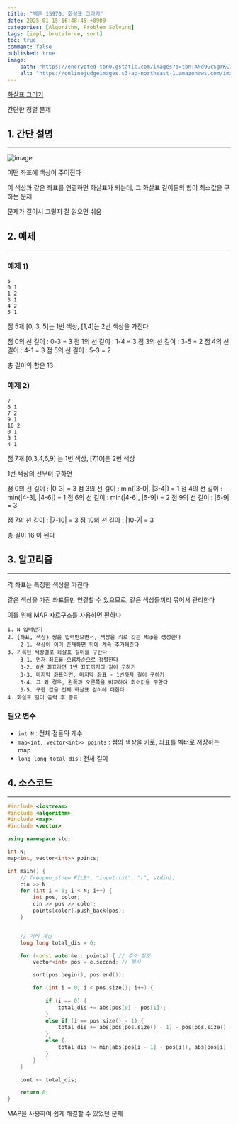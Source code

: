 ```yaml
---
title: "백준 15970. 화살표 그리기"
date: 2025-01-15 16:48:45 +0900
categories: [Algorithm, Problem Solving]  
tags: [impl, bruteforce, sort]    
toc: true
comment: false
published: true
image:
    path: "https://encrypted-tbn0.gstatic.com/images?q=tbn:ANd9GcSgrKC7rtiF0fJgNomKIRPqQ5C4HstRxSn8xw&s"
    alt: "https://onlinejudgeimages.s3-ap-northeast-1.amazonaws.com/images/boj-og.png"
---
```


[화살표 그리기](https://www.acmicpc.net/problem/15970)

간단한 정렬 문제

## 1. 간단 설명
---

![image](https://github.com/user-attachments/assets/67702bff-8180-4cf0-8b1d-0d0afba5a693)

어떤 좌표에 색상이 주어진다

이 색상과 같은 좌표를 연결하면 화살표가 되는데, 그 화살표 길이들의 합이 최소값을 구하는 문제

문제가 길어서 그렇지 잘 읽으면 쉬움

## 2. 예제
---

### 예제 1)

```
5
0 1
1 2
3 1
4 2
5 1
```

점 5개 [0, 3, 5]는 1번 색상, [1,4]는 2번 색상을 가진다

점 0의 선 길이 : 0-3 = 3
점 1의 선 길이 : 1-4 = 3
점 3의 선 길이 : 3-5 = 2
점 4의 선 길이 : 4-1 = 3
점 5의 선 길이 : 5-3 = 2

총 길이의 합은 13

### 예제 2)

```
7
6 1
7 2
9 1
10 2
0 1
3 1
4 1
```

점 7개 [0,3,4,6,9] 는 1번 색상, [7,10]은 2번 색상

1번 색상의 선부터 구하면

점 0의 선 길이 : |0-3| = 3
점 3의 선 길이 : min(|3-0|, |3-4|) = 1
점 4의 선 길이 : min(|4-3|, |4-6|) = 1
점 6의 선 길이 : min(|4-6|, |6-9|) = 2
점 9의 선 길이 : |6-9| = 3

점 7의 선 길이 : |7-10| = 3
점 10의 선 길이 : |10-7| = 3

총 길이 16 이 된다

## 3. 알고리즘
---

각 좌표는 특정한 색상을 가진다

같은 색상을 가진 좌표들만 연결할 수 있으므로, 같은 색상들끼리 묶어서 관리한다

이를 위해 MAP 자료구조를 사용하면 편하다

```
1. N 입력받기
2. {좌표, 색상} 쌍을 입력받으면서, 색상을 키로 갖는 Map을 생성한다
	2-1. 색상이 이미 존재하면 뒤에 계속 추가해준다
3. 기록된 색상별로 화살표 길이를 구한다
	3-1. 먼저 좌표를 오름차순으로 정렬한다 
	3-2. 0번 좌표라면 1번 좌표까지의 길이 구하기
	3-3. 마지막 좌표라면, 마지막 좌표 - 1번까지 길이 구하기
	3-4. 그 외 경우, 왼쪽과 오른쪽을 비교하여 최소값을 구한다
	3-5. 구한 값을 전체 화살표 길이에 더한다
4. 화살표 길이 출력 후 종료
```


### 필요 변수

- `int N` : 전체 점들의 개수
- `map<int, vector<int>> points` : 점의 색상을 키로, 좌표를 벡터로 저장하는 map
- `long long total_dis` : 전체 길이 


## 4. 소스코드
---

```cpp
#include <iostream>
#include <algorithm>
#include <map>
#include <vector>

using namespace std;

int N;
map<int, vector<int>> points;

int main() {
	// freopen_s(new FILE*, "input.txt", "r", stdin);
	cin >> N;
	for (int i = 0; i < N; i++) {
		int pos, color;
		cin >> pos >> color;
		points[color].push_back(pos);
	}


	// 거리 계산
	long long total_dis = 0;

	for (const auto &e : points) { // 주소 참조
		vector<int> pos = e.second; // 복사 

		sort(pos.begin(), pos.end());

		for (int i = 0; i < pos.size(); i++) {
			
			if (i == 0) {
				total_dis += abs(pos[0] - pos[1]);
			}
			else if (i == pos.size() - 1) {
				total_dis += abs(pos[pos.size() - 1] - pos[pos.size() - 2]);
			}
			else {
				total_dis += min(abs(pos[i - 1] - pos[i]), abs(pos[i] - pos[i + 1]));
			}
		}
	}

	cout << total_dis;

	return 0;
}
```

MAP을 사용하여 쉽게 해결할 수 있었던 문제
